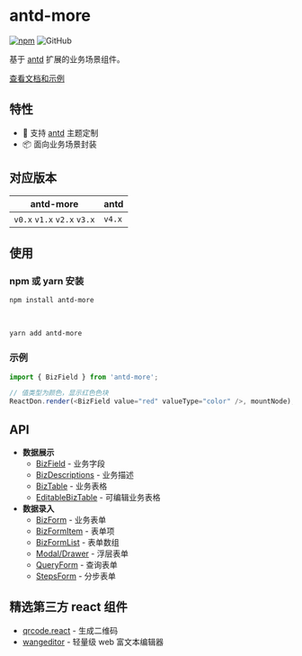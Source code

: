 # antd-more

[![npm][npm]][npm-url] ![GitHub](https://img.shields.io/github/license/doly-dev/antd-more.svg)

基于 [antd] 扩展的业务场景组件。

[查看文档和示例][site]

## 特性

- 🌈 支持 [antd] 主题定制
- 📦 面向业务场景封装

## 对应版本

| antd-more                   | antd   |
| --------------------------- | ------ |
| `v0.x` `v1.x` `v2.x` `v3.x` | `v4.x` |

## 使用

### npm 或 yarn 安装

```shell
npm install antd-more
```

<br />

```shell
yarn add antd-more
```

### 示例

```javascript
import { BizField } from 'antd-more';

// 值类型为颜色，显示红色色块
ReactDon.render(<BizField value="red" valueType="color" />, mountNode);
```

## API

- **数据展示**
  - [BizField] - 业务字段
  - [BizDescriptions] - 业务描述
  - [BizTable] - 业务表格
  - [EditableBizTable] - 可编辑业务表格
- **数据录入**
  - [BizForm] - 业务表单
  - [BizFormItem] - 表单项
  - [BizFormList] - 表单数组
  - [Modal/Drawer] - 浮层表单
  - [QueryForm] - 查询表单
  - [StepsForm] - 分步表单

## 精选第三方 react 组件

- [qrcode.react] - 生成二维码
- [wangeditor] - 轻量级 web 富文本编辑器

[npm]: https://img.shields.io/npm/v/antd-more.svg
[npm-url]: https://npmjs.com/package/antd-more
[site]: https://doly-dev.github.io/antd-more/latest/index.html
[doly]: https://www.npmjs.com/package/doly-cli
[umi]: https://umijs.org/zh-CN
[antd]: https://ant-design.gitee.io
[captchabutton]: https://doly-dev.github.io/antd-more/latest/index.html#/components/captcha-button
[color]: https://doly-dev.github.io/antd-more/latest/index.html#/components/color
[dictionary]: https://doly-dev.github.io/antd-more/latest/index.html#/components/dictionary
[bizdescriptions]: https://doly-dev.github.io/antd-more/latest/index.html#/components/biz-descriptions
[bizfield]: https://doly-dev.github.io/antd-more/latest/index.html#/components/biz-field
[biztable]: https://doly-dev.github.io/antd-more/latest/index.html#/components/biz-table
[editablebiztable]: https://doly-dev.github.io/antd-more/latest/index.html#/components/editable-biz-table
[bizform]: https://doly-dev.github.io/antd-more/latest/index.html#/components/biz-form
[bizformitem]: https://doly-dev.github.io/antd-more/latest/index.html#/components/item
[bizformlist]: https://doly-dev.github.io/antd-more/latest/index.html#/components/list
[modal/drawer]: https://doly-dev.github.io/antd-more/latest/index.html#/components/modal-form
[queryform]: https://doly-dev.github.io/antd-more/latest/index.html#/components/query-form
[stepsform]: https://doly-dev.github.io/antd-more/latest/index.html#/components/steps-form
[what is commitlint]: https://github.com/conventional-changelog/commitlint#what-is-commitlint
[qrcode.react]: https://www.npmjs.com/package/qrcode.react
[wangeditor]: https://www.npmjs.com/package/wangeditor
